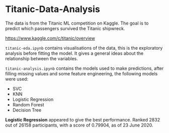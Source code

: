 # Titanic-Data-Analysis

The data is from the Titanic ML competition on Kaggle. The goal is to predict which passengers survived the Titanic shipwreck.

https://www.kaggle.com/c/titanic/overview

`titanic-eda.ipynb` contains visualisations of the data, this is the exploratory analysis before fitting the model. It gives a general ideas about the relationship between the variables.

`titanic-analysis.ipynb` contains the models used to make predictions, after filling missing values and some feature engineering, the following models were used:

* SVC
* KNN
* Logistic Regression
* Random Forest
* Decision Tree

**Logistic Regression** appeared to give the best performance. Ranked 2832 out of 26158 participants, with a score of 0.79904, as of 23 June 2020.
